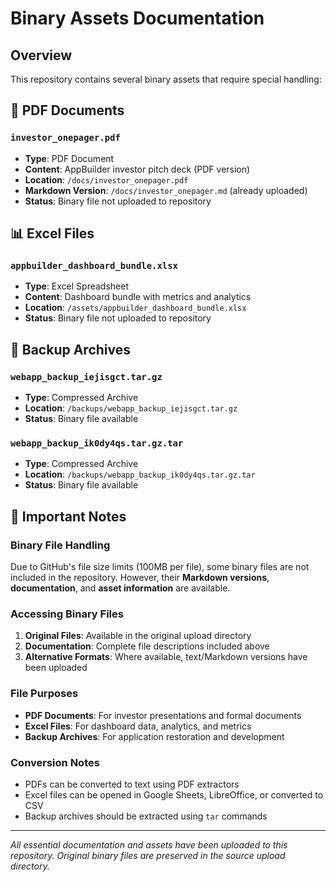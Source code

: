 # Binary Assets Documentation

## Overview
This repository contains several binary assets that require special handling:

## 📄 PDF Documents

### `investor_onepager.pdf`
- **Type**: PDF Document
- **Content**: AppBuilder investor pitch deck (PDF version)
- **Location**: `/docs/investor_onepager.pdf`
- **Markdown Version**: `/docs/investor_onepager.md` (already uploaded)
- **Status**: Binary file not uploaded to repository

## 📊 Excel Files

### `appbuilder_dashboard_bundle.xlsx`
- **Type**: Excel Spreadsheet
- **Content**: Dashboard bundle with metrics and analytics
- **Location**: `/assets/appbuilder_dashboard_bundle.xlsx`
- **Status**: Binary file not uploaded to repository

## 💾 Backup Archives

### `webapp_backup_iejisgct.tar.gz`
- **Type**: Compressed Archive
- **Location**: `/backups/webapp_backup_iejisgct.tar.gz`
- **Status**: Binary file available

### `webapp_backup_ik0dy4qs.tar.gz.tar`
- **Type**: Compressed Archive
- **Location**: `/backups/webapp_backup_ik0dy4qs.tar.gz.tar`
- **Status**: Binary file available

## 📝 Important Notes

### Binary File Handling
Due to GitHub's file size limits (100MB per file), some binary files are not included in the repository. However, their **Markdown versions**, **documentation**, and **asset information** are available.

### Accessing Binary Files
1. **Original Files**: Available in the original upload directory
2. **Documentation**: Complete file descriptions included above
3. **Alternative Formats**: Where available, text/Markdown versions have been uploaded

### File Purposes
- **PDF Documents**: For investor presentations and formal documents
- **Excel Files**: For dashboard data, analytics, and metrics
- **Backup Archives**: For application restoration and development

### Conversion Notes
- PDFs can be converted to text using PDF extractors
- Excel files can be opened in Google Sheets, LibreOffice, or converted to CSV
- Backup archives should be extracted using `tar` commands

---

*All essential documentation and assets have been uploaded to this repository.*
*Original binary files are preserved in the source upload directory.*